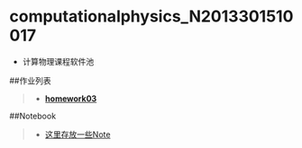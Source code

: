 # computationalphysics_N2013301510017
- 计算物理课程软件池

##作业列表
> - [**homework03**](https://github.com/mma2101/computationalphysics_N2013301510017/blob/master/homework03.md)

##Notebook
> - [这里存放一些Note](https://github.com/mma2101/computationalphysics_N2013301510017/blob/master/Notebook.md)
